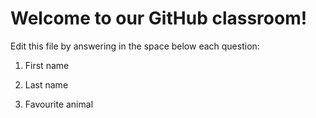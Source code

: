 # Welcome to our GitHub classroom!

Edit this file by answering in the space below each question:

1.  First name

2.  Last name

3.  Favourite animal




